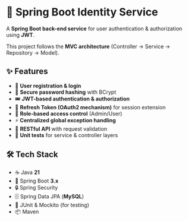 # 🚀 Spring Boot Identity Service

A **Spring Boot back-end service** for user authentication & authorization using **JWT**.  

This project follows the **MVC architecture** (Controller → Service → Repository → Model).  


## ✨ Features

- 🔐 **User registration & login**  
- 🧂 **Secure password hashing** with BCrypt  
- 🎟️ **JWT-based authentication & authorization**  
- 🔄 **Refresh Token (OAuth2 mechanism)** for session extension  
- 👤 **Role-based access control** (Admin/User)  
- ⚡ **Centralized global exception handling**  
- 📡 **RESTful API** with request validation  
- 🧪 **Unit tests** for service & controller layers  

## 🛠️ Tech Stack

- ☕ Java **21**  
- 🌱 Spring Boot **3.x**  
- 🔒 Spring Security  
- 🗄️ Spring Data JPA (**MySQL**)  
- 🧰 JUnit & Mockito (for testing)  
- 📦 Maven  

